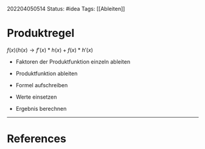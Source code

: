 
202204050514
Status: #idea
Tags: [[Ableiten]]

# Produktregel
$f(x) (h(x) \rightarrow f'(x)*h(x)+f(x)*h'(x)$

- Faktoren der Produktfunktion einzeln ableiten

- Produktfunktion ableiten

- Formel aufschreiben

- Werte einsetzen

- Ergebnis berechnen



___
# References

